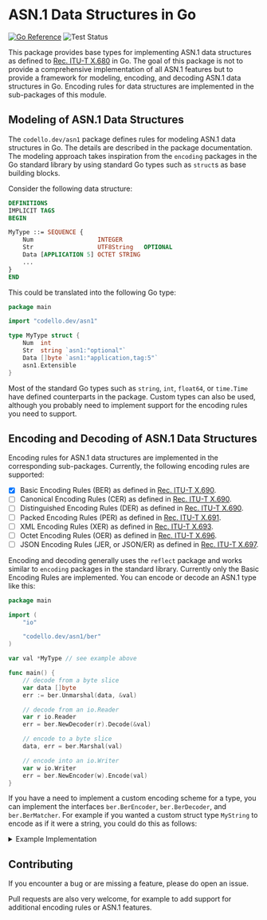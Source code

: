 # ASN.1 Data Structures in Go

[![Go Reference](https://pkg.go.dev/badge/codello.dev/asn1.svg)](https://pkg.go.dev/codello.dev/asn1)
![Test Status](https://github.com/codello/go-asn1/actions/workflows/test.yml/badge.svg)

This package provides base types for implementing ASN.1 data structures as defined to [Rec. ITU-T X.680] in Go.
The goal of this package is not to provide a comprehensive implementation of all ASN.1 features
but to provide a framework for modeling, encoding, and decoding ASN.1 data structures in Go.
Encoding rules for data structures are implemented in the sub-packages of this module.

[Rec. ITU-T X.680]: https://www.itu.int/rec/T-REC-X.680

## Modeling of ASN.1 Data Structures

The `codello.dev/asn1` package defines rules for modeling ASN.1 data structures in Go.
The details are described in the package documentation.
The modeling approach takes inspiration from the `encoding` packages in the Go standard library
by using standard Go types such as `struct`s as base building blocks.

Consider the following data structure:

```asn1
DEFINITIONS
IMPLICIT TAGS
BEGIN

MyType ::= SEQUENCE {
    Num                  INTEGER
    Str                  UTF8String   OPTIONAL
    Data [APPLICATION 5] OCTET STRING
    ...
}
END
```

This could be translated into the following Go type:

```go
package main

import "codello.dev/asn1"

type MyType struct {
	Num  int
	Str  string `asn1:"optional"`
	Data []byte `asn1:"application,tag:5"`
	asn1.Extensible
}
```

Most of the standard Go types such as `string`, `int`, `float64`, or `time.Time` have defined counterparts in the package.
Custom types can also be used, although you probably need to implement support for the encoding rules you need to support.

## Encoding and Decoding of ASN.1 Data Structures

Encoding rules for ASN.1 data structures are implemented in the corresponding sub-packages.
Currently, the following encoding rules are supported:

- [x] Basic Encoding Rules (BER) as defined in [Rec. ITU-T X.690].
- [ ] Canonical Encoding Rules (CER) as defined in [Rec. ITU-T X.690].
- [ ] Distinguished Encoding Rules (DER) as defined in [Rec. ITU-T X.690].
- [ ] Packed Encoding Rules (PER) as defined in [Rec. ITU-T X.691].
- [ ] XML Encoding Rules (XER) as defined in [Rec. ITU-T X.693].
- [ ] Octet Encoding Rules (OER) as defined in [Rec. ITU-T X.696].
- [ ] JSON Encoding Rules (JER, or JSON/ER) as defined in [Rec. ITU-T X.697].

[Rec. ITU-T X.690]: https://www.itu.int/rec/T-REC-X.690
[Rec. ITU-T X.691]: https://www.itu.int/rec/T-REC-X.691
[Rec. ITU-T X.693]: https://www.itu.int/rec/T-REC-X.693
[Rec. ITU-T X.696]: https://www.itu.int/rec/T-REC-X.696
[Rec. ITU-T X.697]: https://www.itu.int/rec/T-REC-X.697

Encoding and decoding generally uses the `reflect` package and works similar to `encoding` packages in the standard library.
Currently only the Basic Encoding Rules are implemented.
You can encode or decode an ASN.1 type like this:

```go
package main

import (
	"io"

	"codello.dev/asn1/ber"
)

var val *MyType // see example above

func main() {
	// decode from a byte slice
	var data []byte
	err := ber.Unmarshal(data, &val)

	// decode from an io.Reader
	var r io.Reader
	err = ber.NewDecoder(r).Decode(&val)

	// encode to a byte slice
	data, err = ber.Marshal(val)

	// encode into an io.Writer
	var w io.Writer
	err = ber.NewEncoder(w).Encode(val)
}
```

If you have a need to implement a custom encoding scheme for a type, you can implement the interfaces `ber.BerEncoder`, `ber.BerDecoder`, and `ber.BerMatcher`.
For example if you wanted a custom struct type `MyString` to encode as if it were a string, you could do this as follows:

<details>
<summary>Example Implementation</summary>

```go
package main

import (
	"io"
	"strings"

	"codello.dev/asn1"
	"codello.dev/asn1/ber"
)

type MyString struct {
	data string
	// other fields
}

// BerEncode defines how s is encoded using BER. It returns identification
// information of the element (its ber.Header) as well as an io.WriterTo.
// The io.WriterTo value will do the actual encoding of the value into bytes.
func (s *MyString) BerEncode() (ber.Header, io.WriterTo, error) {
	return ber.Header{
		Tag:    asn1.Tag{Class: asn1.ClassApplication, Number: 15},
		Length: len(s.data),
	}, strings.NewReader(s.data), nil
}

// BerMatch is used to implement ASN.1 OPTIONAL elements. It is called before
// BerDecode to find out, if an element with the specified tag could be decoded
// by s. If BerMatch is not implemented, a value matches any tag.
func (s *MyString) BerMatch(tag asn1.Tag) bool {
	return tag == asn1.Tag{Class: asn1.ClassApplication, Number: 15}
}

// BerDecode decodes a data stream from r into s. The ber.ElementReader type
// provides various methods to simplify reading primitive or constructed
// types. For constructed types a common strategy is to wrap it in a
// ber.Decoder to do recursive decoding.
func (s *MyString) BerDecode(_ asn1.Tag, r ber.ElementReader) error {
	// you
	buf := strings.Builder{}
	_, err := io.Copy(&buf, r)
	s.data = buf.String()
	return err
}
```
</details>

## Contributing

If you encounter a bug or are missing a feature, please do open an issue.

Pull requests are also very welcome, for example to add support for additional encoding rules or ASN.1 features.
